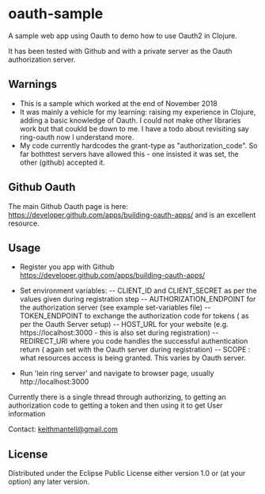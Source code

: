 # oauth-sample

A sample web app using Oauth to demo how to use Oauth2 in Clojure.

It has been tested with Github and with a private server as the Oauth
authorization server.

## Warnings
- This is a sample which worked at the end of November 2018
- It was mainly a vehicle for my learning:  raising my experience in
  Clojure, adding a basic knowledge of Oauth.  I could not make other
  libraries work but that coukld be down to me.  I have a todo about
  revisiting say ring-oauth now I understand more.
- My code currently hardcodes the grant-type as "authorization_code".
  So far bothttest servers have allowed this - one insisted it was
  set, the other (github) accepted it.


## Github Oauth

 The main Github Oauth page is here:
 https://developer.github.com/apps/building-oauth-apps/
 and is an excellent resource.

## Usage

- Register you app with Github https://developer.github.com/apps/building-oauth-apps/
- Set environment variables:
 -- CLIENT_ID and  CLIENT_SECRET as per the values given during
 registration step
 -- AUTHORIZATION_ENDPOINT for the authorization server (see example
 set-variables file)
 -- TOKEN_ENDPOINT to exchange the authorization code for tokens ( as
 per the Oauth Server setup)
 -- HOST_URL for your website (e.g. https://localhost:3000 - this is
 also set during registration)
 -- REDIRECT_URI where you code handles the successful authentication
 return ( again set with the Oauth server during registration)
 -- SCOPE : what resources access is being granted.  This varies by
 Oauth server.

- Run 'lein ring server' and navigate to browser page, usually http://localhost:3000

Currently there is a single thread through authorizing, to getting
an authorization code to getting a token and then using it to get User information

Contact: keithmantell@gmail.com

## License

Distributed under the Eclipse Public License either version 1.0 or (at
your option) any later version.
